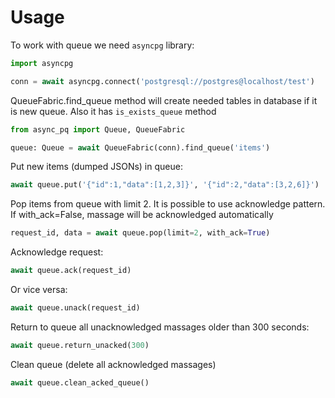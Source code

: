 # Usage

To work with queue we need ```asyncpg``` library:
```python
import asyncpg

conn = await asyncpg.connect('postgresql://postgres@localhost/test')
```

QueueFabric.find_queue method will create needed 
tables in database if it is new queue. Also it has ```is_exists_queue``` method
```python
from async_pq import Queue, QueueFabric

queue: Queue = await QueueFabric(conn).find_queue('items')
```

Put new items (dumped JSONs) in queue:
```python
await queue.put('{"id":1,"data":[1,2,3]}', '{"id":2,"data":[3,2,6]}')
```

Pop items from queue with limit 2. It is possible to use acknowledge pattern.
If with_ack=False, massage will be acknowledged automatically
```python
request_id, data = await queue.pop(limit=2, with_ack=True)
```

Acknowledge request: 
```python
await queue.ack(request_id)
```

Or vice versa: 
```python
await queue.unack(request_id)
```

Return to queue all unacknowledged massages older than 300 seconds:  
```python
await queue.return_unacked(300)
```

Clean queue (delete all acknowledged massages)
```python
await queue.clean_acked_queue()
```
